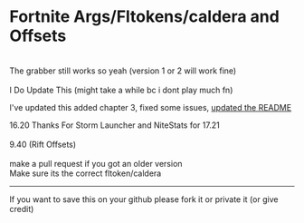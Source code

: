 # Fortnite Args/Fltokens/caldera and Offsets

<!--I may update the offsets each update now instead the args-->
<br>
The grabber still works so yeah (version 1 or 2 will work fine)
<br><br>
I Do Update This (might take a while bc i dont play much fn)
<br>

I've updated this added chapter 3, fixed some issues, [updated the README](https://github.com/zinx-YT/Fortnite-Fltokens-and-offsets/blob/main/Fltokens/README.md)

16.20 Thanks For Storm Launcher and NiteStats for 17.21
<br>
<br>
9.40 (Rift Offsets)
<br><br>
make a pull request if you got an older version
<br>
Make sure its the correct fltoken/caldera
<br>
- - - - - - - - - - - - - -
If you want to save this on your github please fork it or private it (or give credit)

